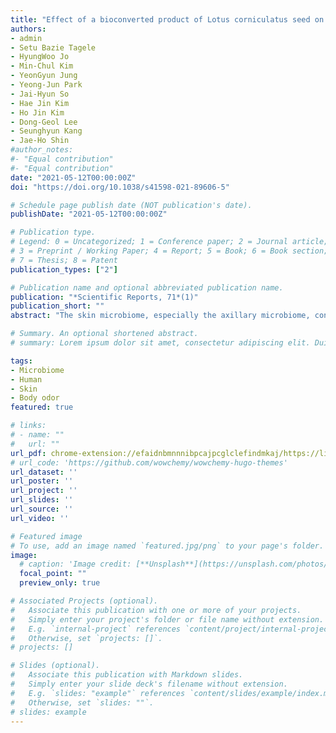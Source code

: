 ```yaml
---
title: "Effect of a bioconverted product of Lotus corniculatus seed on the axillary microbiome and body odor"
authors:
- admin
- Setu Bazie Tagele
- HyungWoo Jo
- Min-Chul Kim
- YeonGyun Jung
- Yeong-Jun Park
- Jai-Hyun So
- Hae Jin Kim
- Ho Jin Kim
- Dong-Geol Lee
- Seunghyun Kang
- Jae-Ho Shin
#author_notes:
#- "Equal contribution"
#- "Equal contribution"
date: "2021-05-12T00:00:00Z"
doi: "https://doi.org/10.1038/s41598-021-89606-5"

# Schedule page publish date (NOT publication's date).
publishDate: "2021-05-12T00:00:00Z"

# Publication type.
# Legend: 0 = Uncategorized; 1 = Conference paper; 2 = Journal article;
# 3 = Preprint / Working Paper; 4 = Report; 5 = Book; 6 = Book section;
# 7 = Thesis; 8 = Patent
publication_types: ["2"]

# Publication name and optional abbreviated publication name.
publication: "*Scientific Reports, 71*(1)"
publication_short: ""
abstract: "The skin microbiome, especially the axillary microbiome, consists of odor‑causing bacteria that decompose odorless sweat into malodor compounds, which contributes to the formation of body odor. Plant‑derived products are a cheap source of bioactive compounds that are common ingredients in cosmetics. Microbial bioconversion of natural products is an ecofriendly and economical method for production of new or improved biologically active compounds. Therefore, in this study, we tested the potential of a Lactobacillus acidophilus KNU‑02‑mediated bioconverted product (BLC) of Lotus corniculatus seed to reduce axillary malodor and its effect on the associated axillary microbiota. A chemical profile analysis revealed that benzoic acid was the most abundant chemical compound in BLC, which increased following bioconversion. Moreover, BLC treatment was found to reduce the intensity of axillary malodor. We tested the axillary microbiome of 18 study participants, divided equally into BLC and placebo groups, and revealed through 16S rRNA gene sequencing that Staphylococcus, Corynebacterium, and Anaerococcus were the dominant taxa, and some of these taxa were significantly associated with axillary malodor. After one week of BLC treatment, the abundance of Corynebacterium and Anaerococcus, which are associated with well‑known odor‑related genes that produce volatile fatty acids, had significantly reduced. Likewise, the identified odor‑related genes decreased after the application of BLC. BLC treatment enhanced the richness and network density of the axillary microbial community. The placebo group, on the other hand, showed no difference in the microbial richness, odor associated taxa, and predicted functional genes after a week. The results demonstrated that BLC has the potential to reduce the axillary malodor and the associated odorcausing bacteria, which makes BLC a viable deodorant material in cosmetic products."

# Summary. An optional shortened abstract.
# summary: Lorem ipsum dolor sit amet, consectetur adipiscing elit. Duis posuere tellus ac convallis placerat. Proin tincidunt magna sed ex sollicitudin condimentum.

tags:
- Microbiome
- Human
- Skin
- Body odor
featured: true

# links:
# - name: ""
#   url: ""
url_pdf: chrome-extension://efaidnbmnnnibpcajpcglclefindmkaj/https://link.springer.com/content/pdf/10.1038/s41598-021-89606-5.pdf
# url_code: 'https://github.com/wowchemy/wowchemy-hugo-themes'
url_dataset: ''
url_poster: ''
url_project: ''
url_slides: ''
url_source: ''
url_video: ''

# Featured image
# To use, add an image named `featured.jpg/png` to your page's folder. 
image:
  # caption: 'Image credit: [**Unsplash**](https://unsplash.com/photos/jdD8gXaTZsc)'
  focal_point: ""
  preview_only: true

# Associated Projects (optional).
#   Associate this publication with one or more of your projects.
#   Simply enter your project's folder or file name without extension.
#   E.g. `internal-project` references `content/project/internal-project/index.md`.
#   Otherwise, set `projects: []`.
# projects: []

# Slides (optional).
#   Associate this publication with Markdown slides.
#   Simply enter your slide deck's filename without extension.
#   E.g. `slides: "example"` references `content/slides/example/index.md`.
#   Otherwise, set `slides: ""`.
# slides: example
---
```

